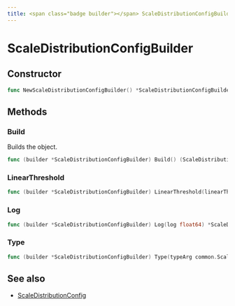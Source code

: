 ```yaml
---
title: <span class="badge builder"></span> ScaleDistributionConfigBuilder
---
```

# <span class="badge builder"></span> ScaleDistributionConfigBuilder

## Constructor

```go
func NewScaleDistributionConfigBuilder() *ScaleDistributionConfigBuilder
```
## Methods

### <span class="badge object-method"></span> Build

Builds the object.

```go
func (builder *ScaleDistributionConfigBuilder) Build() (ScaleDistributionConfig, error)
```

### <span class="badge object-method"></span> LinearThreshold

```go
func (builder *ScaleDistributionConfigBuilder) LinearThreshold(linearThreshold float64) *ScaleDistributionConfigBuilder
```

### <span class="badge object-method"></span> Log

```go
func (builder *ScaleDistributionConfigBuilder) Log(log float64) *ScaleDistributionConfigBuilder
```

### <span class="badge object-method"></span> Type

```go
func (builder *ScaleDistributionConfigBuilder) Type(typeArg common.ScaleDistribution) *ScaleDistributionConfigBuilder
```

## See also

 * <span class="badge object-type-struct"></span> [ScaleDistributionConfig](./object-ScaleDistributionConfig.md)
